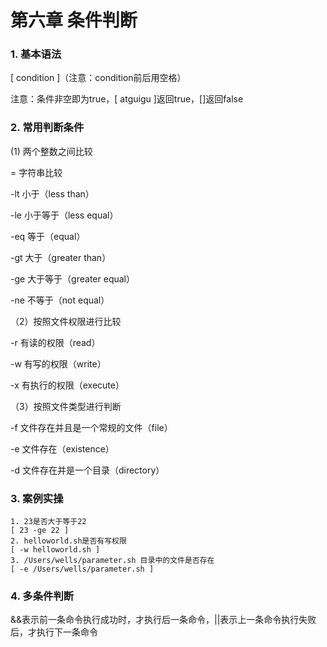 # 第六章 条件判断

### 1. 基本语法

[ condition ]（注意：condition前后用空格）

注意：条件非空即为true，[ atguigu ]返回true，[]返回false

### 2. 常用判断条件

(1) 两个整数之间比较

= 字符串比较

-lt 小于（less than）

-le 小于等于（less equal）

-eq 等于（equal）

-gt 大于（greater than）

-ge 大于等于（greater equal）

-ne 不等于（not equal）

（2）按照文件权限进行比较

-r 有读的权限（read）

-w 有写的权限（write）

-x 有执行的权限（execute）

（3）按照文件类型进行判断

-f 文件存在并且是一个常规的文件（file）

-e 文件存在（existence）

-d 文件存在并是一个目录（directory）

### 3. 案例实操

```
1. 23是否大于等于22
[ 23 -ge 22 ]
2. helloworld.sh是否有写权限
[ -w helloworld.sh ]
3. /Users/wells/parameter.sh 目录中的文件是否存在
[ -e /Users/wells/parameter.sh ]
```

### 4. 多条件判断

​	&&表示前一条命令执行成功时，才执行后一条命令，||表示上一条命令执行失败后，才执行下一条命令